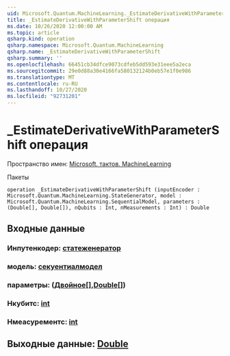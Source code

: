 ```yaml
---
uid: Microsoft.Quantum.MachineLearning._EstimateDerivativeWithParameterShift
title: _EstimateDerivativeWithParameterShift операция
ms.date: 10/26/2020 12:00:00 AM
ms.topic: article
qsharp.kind: operation
qsharp.namespace: Microsoft.Quantum.MachineLearning
qsharp.name: _EstimateDerivativeWithParameterShift
qsharp.summary: ''
ms.openlocfilehash: 66451cb34dfce9073cdfeb5dd593e31eee5a2eca
ms.sourcegitcommit: 29e0d88a30e4166fa580132124b0eb57e1f0e986
ms.translationtype: MT
ms.contentlocale: ru-RU
ms.lasthandoff: 10/27/2020
ms.locfileid: "92731201"
---
```

# <a name="_estimatederivativewithparametershift-operation"></a>_EstimateDerivativeWithParameterShift операция

Пространство имен: [Microsoft. тактов. MachineLearning](xref:Microsoft.Quantum.MachineLearning)

Пакеты [](https://nuget.org/packages/)




```qsharp
operation _EstimateDerivativeWithParameterShift (inputEncoder : Microsoft.Quantum.MachineLearning.StateGenerator, model : Microsoft.Quantum.MachineLearning.SequentialModel, parameters : (Double[], Double[]), nQubits : Int, nMeasurements : Int) : Double
```


## <a name="input"></a>Входные данные

### <a name="inputencoder--stategenerator"></a>Инпутенкодер: [статеженератор](xref:Microsoft.Quantum.MachineLearning.StateGenerator)




### <a name="model--sequentialmodel"></a>модель: [секуентиалмодел](xref:Microsoft.Quantum.MachineLearning.SequentialModel)




### <a name="parameters--doubledouble"></a>параметры: ([Двойное](xref:microsoft.quantum.lang-ref.double)[],[Double](xref:microsoft.quantum.lang-ref.double)[])




### <a name="nqubits--int"></a>Нкубитс: [int](xref:microsoft.quantum.lang-ref.int)




### <a name="nmeasurements--int"></a>Нмеасурементс: [int](xref:microsoft.quantum.lang-ref.int)





## <a name="output--double"></a>Выходные данные: [Double](xref:microsoft.quantum.lang-ref.double)


